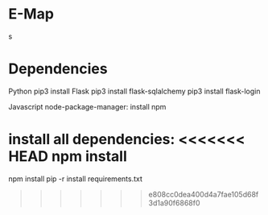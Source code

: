 # E-Map
s
# Dependencies
Python
pip3 install Flask
pip3 install flask-sqlalchemy
pip3 install flask-login

Javascript
node-package-manager:
install npm 

install all dependencies:
<<<<<<< HEAD
npm install 
=======
npm install 
pip -r install requirements.txt
>>>>>>> e808cc0dea400d4a7fae105d68f3d1a90f6868f0
